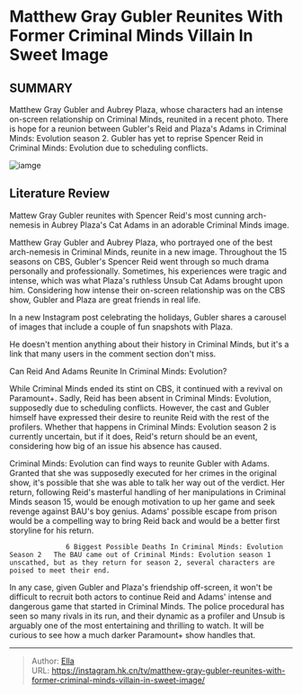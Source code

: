 # Matthew Gray Gubler Reunites With Former Criminal Minds Villain In Sweet Image


## SUMMARY 



  Matthew Gray Gubler and Aubrey Plaza, whose characters had an intense on-screen relationship on Criminal Minds, reunited in a recent photo.   There is hope for a reunion between Gubler&#39;s Reid and Plaza&#39;s Adams in Criminal Minds: Evolution season 2.   Gubler has yet to reprise Spencer Reid in Criminal Minds: Evolution due to scheduling conflicts.  

![iamge](https://static1.srcdn.com/wordpress/wp-content/uploads/2024/01/matthew-gray-gubler-as-reid-and-aubrey-plaza-as-cat-adams-in-criminal-minds.jpg)

## Literature Review
Mattew Gray Gubler reunites with Spencer Reid&#39;s most cunning arch-nemesis in Aubrey Plaza&#39;s Cat Adams in an adorable Criminal Minds image.




Matthew Gray Gubler and Aubrey Plaza, who portrayed one of the best arch-nemesis in Criminal Minds, reunite in a new image. Throughout the 15 seasons on CBS, Gubler&#39;s Spencer Reid went through so much drama personally and professionally. Sometimes, his experiences were tragic and intense, which was what Plaza&#39;s ruthless Unsub Cat Adams brought upon him. Considering how intense their on-screen relationship was on the CBS show, Gubler and Plaza are great friends in real life.




In a new Instagram post celebrating the holidays, Gubler shares a carousel of images that include a couple of fun snapshots with Plaza.


 

He doesn&#39;t mention anything about their history in Criminal Minds, but it&#39;s a link that many users in the comment section don&#39;t miss.


 Can Reid And Adams Reunite In Criminal Minds: Evolution? 
          

While Criminal Minds ended its stint on CBS, it continued with a revival on Paramount&#43;. Sadly, Reid has been absent in Criminal Minds: Evolution, supposedly due to scheduling conflicts. However, the cast and Gubler himself have expressed their desire to reunite Reid with the rest of the profilers. Whether that happens in Criminal Minds: Evolution season 2 is currently uncertain, but if it does, Reid&#39;s return should be an event, considering how big of an issue his absence has caused.




Criminal Minds: Evolution can find ways to reunite Gubler with Adams. Granted that she was supposedly executed for her crimes in the original show, it&#39;s possible that she was able to talk her way out of the verdict. Her return, following Reid&#39;s masterful handling of her manipulations in Criminal Minds season 15, would be enough motivation to up her game and seek revenge against BAU&#39;s boy genius. Adams&#39; possible escape from prison would be a compelling way to bring Reid back and would be a better first storyline for his return.

                  6 Biggest Possible Deaths In Criminal Minds: Evolution Season 2   The BAU came out of Criminal Minds: Evolution season 1 unscathed, but as they return for season 2, several characters are poised to meet their end.     

In any case, given Gubler and Plaza&#39;s friendship off-screen, it won&#39;t be difficult to recruit both actors to continue Reid and Adams&#39; intense and dangerous game that started in Criminal Minds. The police procedural has seen so many rivals in its run, and their dynamic as a profiler and Unsub is arguably one of the most entertaining and thrilling to watch. It will be curious to see how a much darker Paramount&#43; show handles that.






---

> Author: [Ella](https://instagram.hk.cn/)  
> URL: https://instagram.hk.cn/tv/matthew-gray-gubler-reunites-with-former-criminal-minds-villain-in-sweet-image/  

